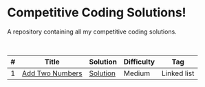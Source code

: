# Competitive Coding Solutions!
A repository containing all my competitive coding solutions.

<br/>

|  #  |      Title     |   Solution  |   Difficulty   |   Tag                   
|-----|----------------|-------------|----------------|-----------
|1|[Add Two Numbers](https://leetcode.com/problems/add-two-numbers/)|[Solution](../master/AddTwoNumsAsLinkedList.java) |Medium|Linked list|
